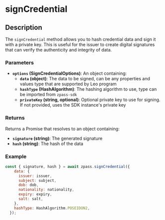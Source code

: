 # signCredential

## Description

The `signCredential` method allows you to hash credential data and sign it with a private key. This is useful for the issuer to create digital signatures that can verify the authenticity and integrity of data.

### Parameters

* **`options` (SignCredentialOptions)**: An object containing:
  * **`data` (object)**: The data to be signed, can be any properties and values type that are supported by Leo program
  * **`hashType` (HashAlgorithm)**: The hashing algorithm to use, type can be imported from `zpass-sdk`
  * **`privateKey` (string, optional)**: Optional private key to use for signing. If not provided, uses the SDK instance's private key

### Returns

Returns a Promise that resolves to an object containing:

* **`signature` (string)**: The generated signature
* **`hash` (string)**: The hash of the data

### Example

```javascript
const { signature, hash } = await zpass.signCredential({
    data: {
      issuer: issuer,
      subject: subject,
      dob: dob,
      nationality: nationality,
      expiry: expiry,
      salt: salt,
    },
    hashType: HashAlgorithm.POSEIDON2,
  });
```
